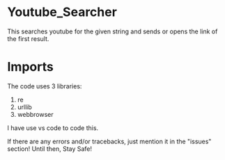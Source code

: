 # Youtube_Searcher
This searches youtube for the given string and sends or opens the link of the first result.

# Imports
The code uses 3 libraries:
1. re
2. urllib
3. webbrowser

I have use vs code to code this.

If there are any errors and/or tracebacks, just mention it in the "issues" section!
Until then,
Stay Safe!
